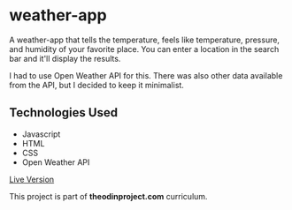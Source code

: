 # weather-app

A weather-app that tells the temperature, feels like temperature, pressure, and humidity of your favorite place. 
You can enter a location in the search bar and it'll display the results.

I had to use Open Weather API for this. There was also other data available from the API, but I decided to keep it minimalist.

## Technologies Used
* Javascript
* HTML
* CSS
* Open Weather API

[Live Version](https://saadshoaib.github.io/weather-app/)

This project is part of **theodinproject.com** curriculum.
